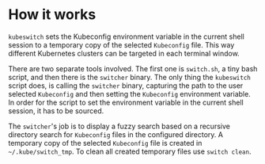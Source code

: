 # How it works

`kubeswitch` sets the Kubeconfig environment variable in the current shell session to a temporary copy of the selected `Kubeconfig` file.
This way different Kubernetes clusters can be targeted in each terminal window.

There are two separate tools involved. The first one is `switch.sh`, a tiny bash script, and then there is the `switcher` binary.
The only thing the `kubeswitch` script does, is calling the `switcher` binary, capturing the path to the user selected `Kubeconfig` and then setting
the `Kubeconfig` environment variable.
In order for the script to set the environment variable in the current shell session, it has to be sourced.

The `switcher`'s job is to display a fuzzy search based on a recursive directory search for `Kubeconfig` files in the configured directory.
A temporary copy of the selected `Kubeconfig` file is created in `~/.kube/switch_tmp`.
To clean all created temporary files use `switch clean`.